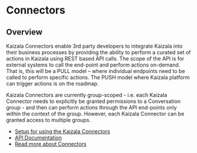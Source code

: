 # Connectors

## Overview
Kaizala Connectors enable 3rd party developers to integrate Kaizala into their business processes by providing the ability to perform a curated set of actions in Kaizala 
using REST based API calls. The scope of the API is for external systems to call the end-point and perform actions on-demand. That is, this will be a PULL model – where 
individual endpoints need to be called to perform specific actions. The PUSH model where Kaizala platform can trigger actions is on the roadmap.

Kaizala Connectors are currently group-scoped - i.e. each Kaizala Connector needs to explicitly be granted permissions to a Conversation group - and then can perform actions through the API end-points only within the context of the group. However, each Kaizala Connector can be granted access to multiple groups.

* [Setup for using the Kaizala Connectors](setup.md)
* [API Documentation](API.md)
* [Read more about Connectors](https://support.office.com/en-US/article/Kaizala-Connectors-223791c8-718d-4669-8c5e-a76804ae1ddd)
